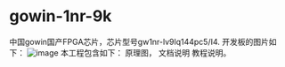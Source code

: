 # gowin-1nr-9k

中国gowin国产FPGA芯片，芯片型号gw1nr-lv9lq144pc5/I4.
开发板的图片如下：
![image](https://user-images.githubusercontent.com/80108318/110121048-d5f69300-7df8-11eb-9ec6-8962e12cc173.png)
本工程包含如下：
原理图，
文档说明
教程说明。
